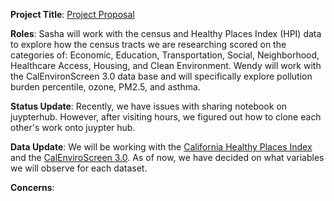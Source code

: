 **Project Title**: 
[Project Proposal](https://github.com/wendymiranda/GroupAssignments/blob/main/GroupAssignment1.md)

**Roles**:
Sasha will work with the census and Healthy Places Index (HPI) data to explore how the census tracts we are researching scored on the categories of: 
Economic,
Education,
Transportation,
Social,
Neighborhood, 
Healthcare Access,
Housing, and
Clean Environment.
Wendy will work with the CalEnvironScreen 3.0 data base and will specifically explore pollution burden percentile, ozone, PM2.5, and asthma. 

**Status Update**: Recently, we have issues with sharing notebook on juypterhub. However, after visiting hours, we figured out how to clone each other's work onto juypter hub. 

**Data Update**: We will be working with the [California Healthy Places Index](https://healthyplacesindex.org/) and the [CalEnviroScreen 3.0](https://oehha.ca.gov/calenviroscreen/report/calenviroscreen-30). As of now, we have decided on what variables we will observe for each dataset. 

**Concerns**: 

